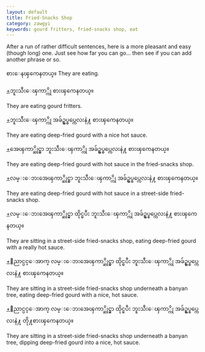 ```yaml
---
layout: default
title: Fried-Snacks Shop
category: zawgyi
keywords: gourd fritters, fried-snacks shop, eat
---
```


<p>After a run of rather difficult sentences, here is a more pleasant and easy (though long) one. Just see how far you can go... then see if you can add another phrase or so.</p>
<p><span class='zawgyi'>စားေနၾကေနတယ္။</span> They are eating.</p>

<p class="hide-trigger"><a href='#'>+</a><span class='zawgyi'>ဘူးသီးေၾကာ္ကို စားၾကေနတယ္။</span></p>
<p class='hide-this'>They are eating gourd fritters.</p>

<p class="hide-trigger"><a href='#'>+</a><span class='zawgyi'>ဘူးသီးေၾကာ္ကို အခ်ဥ္စပ္စပ္ကေလးနဲ႔ စားၾကေနတယ္။</span></p>
<p class='hide-this'>They are eating deep-fried gourd with a nice hot sauce.</p>

<p class="hide-trigger"><a href='#'>+</a><span class='zawgyi'>အေၾကာ္ဆိုင္မွာ ဘူးသီးေၾကာ္ကို အခ်ဥ္စပ္စပ္ကေလးနဲ႔ စားၾကေနတယ္။</span></p>
<p class='hide-this'>They are eating deep-fried gourd with hot sauce in the fried-snacks shop.</p>

<p class="hide-trigger"><a href='#'>+</a><span class='zawgyi'>လမ္းေဘးအေၾကာ္ဆိုင္မွာ ဘူးသီးေၾကာ္ကို အခ်ဥ္စပ္စပ္ကေလးနဲ႔ စားၾကေနတယ္။</span></p>
<p class='hide-this'>They are eating deep-fried gourd with hot sauce in a street-side fried-snacks shop.</p>

<p class="hide-trigger"><a href='#'>+</a><span class='zawgyi'>လမ္းေဘးအေၾကာ္ဆိုင္မွာ ထိုင္ၿပီး ဘူးသီးေၾကာ္ကို အခ်ဥ္စပ္စပ္ကေလးနဲ႔ စားၾကေနတယ္။</span></p>
<p class='hide-this'>They are sitting in a street-side fried-snacks shop, eating deep-fried gourd with a really hot sauce.</p>

<p class="hide-trigger"><a href='#'>+</a><span class='zawgyi'>ေညာင္ပင္ေအာက္ လမ္းေဘးအေၾကာ္ဆိုင္မွာ ထိုင္ၿပီး ဘူးသီးေၾကာ္ကို အခ်ဥ္စပ္စပ္ကေလးနဲ႔ စားၾကေနတယ္။</span></p>
<p class='hide-this'>They are sitting in a street-side fried-snacks shop underneath a banyan tree, eating deep-fried gourd with a nice, hot sauce.</p>

<p class="hide-trigger"><a href='#'>+</a><span class='zawgyi'>ေညာင္ပင္ေအာက္ လမ္းေဘးအေၾကာ္ဆိုင္မွာ ထိုင္ၿပီး ဘူးသီးေၾကာ္ကို အခ်ဥ္စပ္စပ္ကေလးနဲ႔ တို႔စားၾကေနတယ္။</span></p>
<p class='hide-this'>They are sitting in a street-side fried-snacks shop underneath a banyan tree, dipping deep-fried gourd into a nice, hot sauce.</p>
